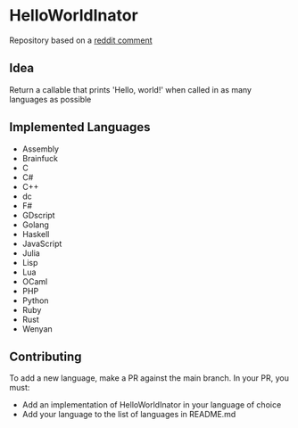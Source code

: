 # HelloWorldInator
Repository based on a [reddit comment](https://www.reddit.com/r/ProgrammerHumor/comments/12inxdo/comment/jfuegba/?utm_source=share&utm_medium=web3x)

## Idea
Return a callable that prints 'Hello, world!' when called in as many languages as possible

## Implemented Languages
- Assembly
- Brainfuck
- C
- C#
- C++
- dc
- F#
- GDscript
- Golang
- Haskell
- JavaScript
- Julia
- Lisp
- Lua
- OCaml
- PHP
- Python
- Ruby
- Rust
- Wenyan

## Contributing
To add a new language, make a PR against the main branch. In your PR, you must:

- Add an implementation of HelloWorldInator in your language of choice
- Add your language to the list of languages in README.md
